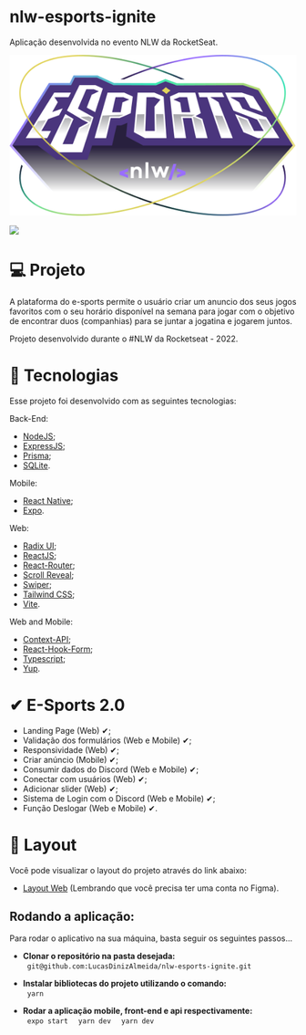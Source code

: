 # nlw-esports-ignite
Aplicação desenvolvida no evento NLW da RocketSeat.

<p align='center'>
  <img src="https://raw.githubusercontent.com/rogerrm95/esports-ignite/main/web/src/assets/logo-esports.svg">
</p>

<div>
    <img src='https://raw.githubusercontent.com/sucodelarangela/nlw-esports-ignite/main/web/public/og-image.jpg'>
</div> 

# 💻 Projeto

A plataforma do e-sports permite o usuário criar um anuncio dos seus jogos favoritos com o seu horário disponível na semana para jogar com o objetivo de encontrar duos (companhias) para se juntar a jogatina e jogarem juntos.

Projeto desenvolvido durante o #NLW da Rocketseat - 2022.
 
# 🧪 Tecnologias

Esse projeto foi desenvolvido com as seguintes tecnologias:

Back-End:
- [NodeJS](https://nodejs.org/en/);
- [ExpressJS](https://expressjs.com/pt-br/);
- [Prisma](https://www.prisma.io/);
- [SQLite](https://www.sqlite.org/index.html).

Mobile:
- [React Native](https://reactnative.dev/);
- [Expo](https://docs.expo.dev/).

Web: 
- [Radix UI](https://www.radix-ui.com/);
- [ReactJS](https://pt-br.reactjs.org/);
- [React-Router](https://reactrouter.com/en/main);
- [Scroll Reveal](https://scrollrevealjs.org/);
- [Swiper](https://swiperjs.com/);
- [Tailwind CSS](https://tailwindcss.com/);
- [Vite](https://vitejs.dev/).

Web and Mobile:
- [Context-API](https://reactjs.org/docs/context.html);
- [React-Hook-Form](https://react-hook-form.com/);
- [Typescript](https://www.typescriptlang.org/);
- [Yup](https://github.com/jquense/yup).

# ✔ E-Sports 2.0

- Landing Page (Web) ✔;
- Validação dos formulários (Web e Mobile) ✔;
- Responsividade (Web) ✔;
- Criar anúncio (Mobile) ✔;
- Consumir dados do Discord (Web e Mobile) ✔;
- Conectar com usuários (Web) ✔;
- Adicionar slider (Web) ✔;
- Sistema de Login com o Discord (Web e Mobile) ✔;
- Função Deslogar (Web e Mobile) ✔.

# 🔖 Layout

Você pode visualizar o layout do projeto através do link abaixo:
- [Layout Web](https://www.figma.com/file/YZzryY6irUqFISxc4MpwB6/NLW-eSports?node-id=0%3A1) (Lembrando que você precisa ter uma conta no Figma).

<h2>Rodando a aplicação:</h2>
<p> Para rodar o aplicativo na sua máquina, basta seguir os seguintes passos... </p>

   <ul> 
    <li><b>Clonar o repositório na pasta desejada:</li></b>
    <code> git@github.com:LucasDinizAlmeida/nlw-esports-ignite.git</code>
   </ul>
   <ul> 
    <li><b>Instalar bibliotecas do projeto utilizando o comando:</li></b>
    <code> yarn </code>
   </ul>
    <ul> 
    <li><b>Rodar a aplicação mobile, front-end e api respectivamente:</li></b>
    <code> expo start </code>
    <code> yarn dev </code>
    <code> yarn dev </code>
   </ul>
